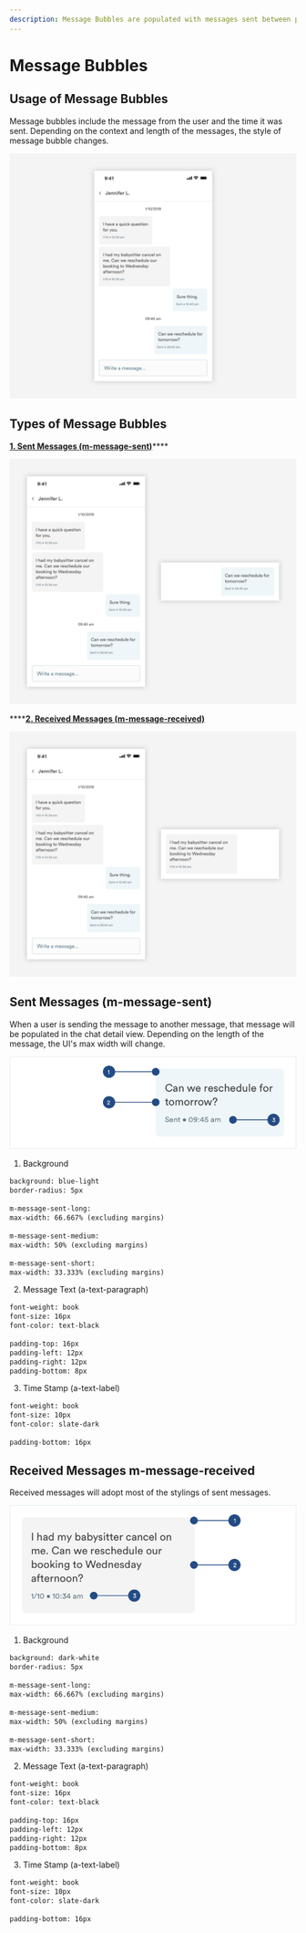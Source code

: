 ```yaml
---
description: Message Bubbles are populated with messages sent between pros and customers.
---
```


# Message Bubbles

## Usage of Message Bubbles

Message bubbles include the message from the user and the time it was sent. Depending on the context and length of the messages, the style of message bubble changes.

![](../.gitbook/assets/message-overview%20%281%29.png)

## Types of Message Bubbles

[**1. Sent Messages \(m-message-sent\)**](message-threads.md#sent-messages-m-message-sent)\*\*\*\*

![](../.gitbook/assets/sent-message.png)

\*\*\*\*[**2. Received Messages \(m-message-received\)**](message-threads.md#received-messages-m-message-received)

![](../.gitbook/assets/received-message.png)

## Sent Messages \(m-message-sent\)

When a user is sending the message to another message, that message will be populated in the chat detail view. Depending on the length of the message, the UI's max width will change.

![](../.gitbook/assets/sent-bubbles.png)

1. Background

```text
background: blue-light 
border-radius: 5px

m-message-sent-long:
max-width: 66.667% (excluding margins)

m-message-sent-medium:
max-width: 50% (excluding margins)

m-message-sent-short:
max-width: 33.333% (excluding margins)
```

2. Message Text \(a-text-paragraph\)

```text
font-weight: book
font-size: 16px
font-color: text-black

padding-top: 16px
padding-left: 12px
padding-right: 12px
padding-bottom: 8px
```

3. Time Stamp \(a-text-label\)

```text
font-weight: book
font-size: 10px
font-color: slate-dark

padding-bottom: 16px
```

## Received Messages m-message-received

Received messages will adopt most of the stylings of sent messages.

![](../.gitbook/assets/received-bubbles.png)

1. Background

```text
background: dark-white 
border-radius: 5px

m-message-sent-long:
max-width: 66.667% (excluding margins)

m-message-sent-medium:
max-width: 50% (excluding margins)

m-message-sent-short:
max-width: 33.333% (excluding margins)
```

2. Message Text \(a-text-paragraph\)

```text
font-weight: book
font-size: 16px
font-color: text-black

padding-top: 16px
padding-left: 12px
padding-right: 12px
padding-bottom: 8px
```

3. Time Stamp \(a-text-label\)

```text
font-weight: book
font-size: 10px
font-color: slate-dark

padding-bottom: 16px
```

